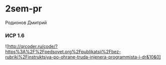 # 2sem-pr
Родионов Дмитрий
### ИСР 1.6
![http://qrcoder.ru/code/?https%3A%2F%2Fpedsovet.org%2Fpublikatsii%2Fbez-rubriki%2Finstruktsiya-po-ohrane-truda-injenera-programmista-i-dr&10&0]
